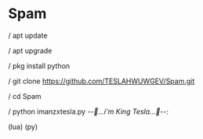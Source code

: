 # Spam
/ apt update

/ apt upgrade

/ pkg install python

/ git clone https://github.com/TESLAHWUWGEV/Spam.git

/ cd Spam

/ python imanzxtesla.py
-_-👑...i'm King Tesla...👑-_-:

(lua)
(py)
